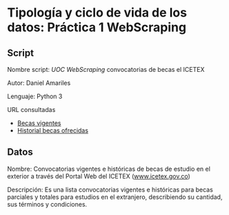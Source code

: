 # Tipología y ciclo de vida de los datos: Práctica 1 WebScraping  

## Script

Nombre script: _UOC WebScraping_ convocatorias de becas el ICETEX

Autor: Daniel Amariles

Lenguaje: Python 3

URL consultadas

* [Becas vigentes](https://portal.icetex.gov.co/Portal/Home/HomeEstudiante/becas/becas-para-estudios-en-el-exterior/becas-vigentes/)
* [Historial becas ofrecidas](https://portal.icetex.gov.co/Portal/Home/HomeEstudiante/becas/becas-para-estudios-en-el-exterior/historial-de-becas-ofrecidas/)


## Datos

Nombre: Convocatorias vigentes e históricas de becas de estudio en el exterior a través del Portal Web del ICETEX (www.icetex.gov.co) 

Descripción: Es una lista convocatorias vigentes e históricas para becas parciales y totales para estudios en el extranjero, describiendo su cantidad, sus términos y condiciones.



